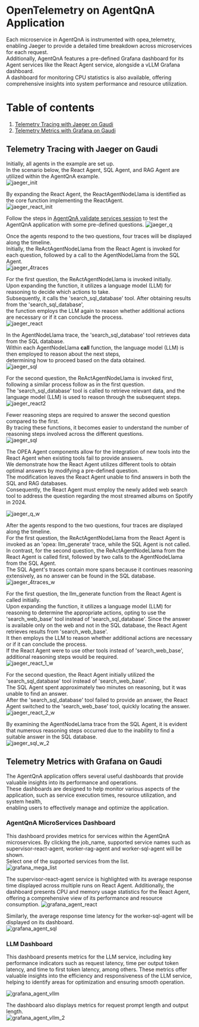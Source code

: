 # OpenTelemetry on AgentQnA Application

Each microservice in AgentQnA is instrumented with opea_telemetry, enabling Jaeger to provide a detailed time breakdown across microservices for each request.  
Additionally, AgentQnA features a pre-defined Grafana dashboard for its Agent services like the React Agent service, alongside a vLLM Grafana dashboard.  
A dashboard for monitoring CPU statistics is also available, offering comprehensive insights into system performance and resource utilization.  

# Table of contents

1. [Telemetry Tracing with Jaeger on Gaudi](#telemetry-tracing-with-jaeger-on-gaudi)
2. [Telemetry Metrics with Grafana on Gaudi](#telemetry-metrics-with-grafana-on-gaudi)


## Telemetry Tracing with Jaeger on Gaudi

Initially, all agents in the example are set up.  
In the scenario below, the React Agent, SQL Agent, and RAG Agent are utilized within the AgentQnA example.  
![jaeger_init](../assets/agent_jaeger_init.png)  

By expanding the React Agent, the ReactAgentNodeLlama is identified as the core function implementing the ReactAgent.   
![jaeger_react_init](../assets/agent_jaeger_react_init.png)  

Follow the steps in [AgentQnA validate services session](https://github.com/opea-project/GenAIExamples/tree/main/AgentQnA#validate-services) to test the AgentQnA application with some pre-defined questions.
![jaeger_q](../assets/agent_questions.png)  

Once the agents respond to the two questions, four traces will be displayed along the timeline.  
Initially, the ReActAgentNodeLlama from the React Agent is invoked for each question, followed by a call to the AgentNodeLlama from the SQL Agent.   
![jaeger_4traces](../assets/agent_jaeger_4traces.png)

For the first question, the ReActAgentNodeLlama is invoked initially.  
Upon expanding the function, it utilizes a language model (LLM) for reasoning to decide which actions to take.  
Subsequently, it calls the 'search_sql_database' tool. After obtaining results from the 'search_sql_database',  
the function employs the LLM again to reason whether additional actions are necessary or if it can conclude the process.    
![jaeger_react](../assets/agent_jaeger_react_spans.png)  

In the AgentNodeLlama trace, the 'search_sql_database' tool retrieves data from the SQL database.  
Within each AgentNodeLlama __call__ function, the language model (LLM) is then employed to reason about the next steps,  
determining how to proceed based on the data obtained.  
![jaeger_sql](../assets/agent_jaeger_sql_spans.png)  

For the second question, the ReActAgentNodeLlama is invoked first, following a similar process follow as in the first question.  
The 'search_sql_database' tool is called to retrieve relevant data, and the language model (LLM) is used to reason through the subsequent steps.   
![jaeger_react2](../assets/agent_jaeger_react_2_spans.png)    

Fewer reasoning steps are required to answer the second question compared to the first.  
By tracing these functions, it becomes easier to understand the number of reasoning steps involved across the different questions.  
![jaeger_sql](../assets/agent_jaeger_sql_2_spans.png)  

The OPEA Agent components allow for the integration of new tools into the React Agent when existing tools fail to provide answers.  
We demonstrate how the React Agent utilizes different tools to obtain optimal answers by modifying a pre-defined question.  
The modification leaves the React Agent unable to find answers in both the SQL and RAG databases.  
Consequently, the React Agent must employ the newly added web search tool to address the question regarding the most streamed albums on Spotify in 2024.   

![jaeger_q_w](../assets/agent_questions_web.png)

After the agents respond to the two questions, four traces are displayed along the timeline.  
For the first question, the ReActAgentNodeLlama from the React Agent is invoked as an 'opea: llm_generate' trace, while the SQL Agent is not called.  
In contrast, for the second question, the ReActAgentNodeLlama from the React Agent is called first, followed by two calls to the AgentNodeLlama from the SQL Agent.  
The SQL Agent's traces contain more spans because it continues reasoning extensively, as no answer can be found in the SQL database.  
![jaeger_4traces_w](../assets/agent_jaeger_4traces_web.png)  

For the first question, the llm_generate function from the React Agent is called initially.  
Upon expanding the function, it utilizes a language model (LLM) for reasoning to determine the appropriate actions, opting to use the 'search_web_base' tool instead of 'search_sql_database'. 
Since the answer is available only on the web and not in the SQL database, the React Agent retrieves results from 'search_web_base'.   
It then employs the LLM to reason whether additional actions are necessary or if it can conclude the process.   
If the React Agent were to use other tools instead of 'search_web_base', additional reasoning steps would be required.   
![jaeger_react_1_w](../assets/agent_jaeger_react_spans_1_webq.png)   

For the second question, the React Agent initially utilized the 'search_sql_database' tool instead of 'search_web_base'.  
The SQL Agent spent approximately two minutes on reasoning, but it was unable to find an answer.  
After the 'search_sql_database' tool failed to provide an answer, the React Agent switched to the 'search_web_base' tool, quickly locating the answer.    
![jaeger_react_2_w](../assets/agent_jaeger_react_spans_2_webq.png)  

By examining the AgentNodeLlama trace from the SQL Agent, it is evident that numerous reasoning steps occurred due to the inability to find a suitable answer in the SQL database.  
![jaeger_sql_w_2](../assets/agent_jaeger_sql_35_q2_spans.png)

## Telemetry Metrics with Grafana on Gaudi

The AgentQnA application offers several useful dashboards that provide valuable insights into its performance and operations.  
These dashboards are designed to help monitor various aspects of the application, such as service execution times, resource utilization, and system health,  
enabling users to effectively manage and optimize the application.  

### AgentQnA MicroServices Dashboard

This dashboard provides metrics for services within the AgentQnA microservices.
By clicking the job_name, supported service names such as supervisor-react-agent, worker-rag-agent and worker-sql-agent will be shown.  
Select one of the supported services from the list.  
![grafana_mega_list](../assets/agent_grafana_mega_list.png)

The supervisor-react-agent service is highlighted with its average response time displayed across multiple runs on React Agent.
Additionally, the dashboard presents CPU and memory usage statistics for the React Agent,
offering a comprehensive view of its performance and resource consumption.
![grafana_agent_react](../assets/agent_grafana_react.png)

Similarly, the average response time latency for the worker-sql-agent will be displayed on its dashboard.  
![grafana_agent_sql](../assets/agent_grafana_sql.png)  

### LLM Dashboard  

This dashboard presents metrics for the LLM service, including key performance indicators such as request latency, time per output token latency,
and time to first token latency, among others.
These metrics offer valuable insights into the efficiency and responsiveness of the LLM service,
helping to identify areas for optimization and ensuring smooth operation.

![grafana_agent_vllm](../assets/agent_grafana_vllm.png)  

The dashboard also displays metrics for request prompt length and output length.  
![grafana_agent_vllm_2](../assets/agent_grafana_vllm_2.png)  
